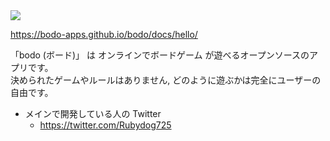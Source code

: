 <img src="https://github.com/bodo-apps/bodo/blob/main/resources/images/bodo-header.png">

https://bodo-apps.github.io/bodo/docs/hello/

「bodo (ボード)」 は オンラインでボードゲーム が遊べるオープンソースのアプリです。   
決められたゲームやルールはありません, どのように遊ぶかは完全にユーザーの自由です。

- メインで開発している人の Twitter
  - https://twitter.com/Rubydog725

